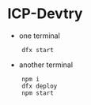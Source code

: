 # ICP-Devtry

- one terminal   
```
    dfx start 
```

- another terminal 
```
    npm i 
    dfx deploy
    npm start 
``` 